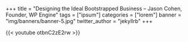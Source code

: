 +++
title = "Designing the Ideal Bootstrapped Business – Jason Cohen, Founder, WP Engine"
tags = ["ipsum"]
categories = ["lorem"]
banner = "img/banners/banner-5.jpg"
twitter_author = "jekyllrb"
+++

{{< youtube otbnC2zE2rw >}}

